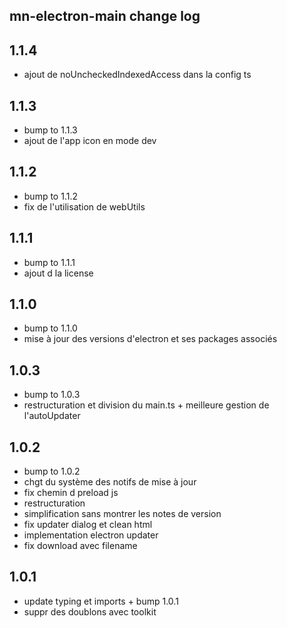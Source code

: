 ## mn-electron-main change log

## 1.1.4

- ajout de noUncheckedIndexedAccess dans la config ts

## 1.1.3

- bump to 1.1.3
- ajout de l'app icon en mode dev

## 1.1.2

- bump to 1.1.2
- fix de l'utilisation de webUtils

## 1.1.1

- bump to 1.1.1
- ajout d la license

## 1.1.0

- bump to 1.1.0
- mise à jour des versions d'electron et ses packages associés

## 1.0.3

- bump to 1.0.3
- restructuration et division du main.ts + meilleure gestion de l'autoUpdater

## 1.0.2

- bump to 1.0.2
- chgt du système des notifs de mise à jour
- fix chemin d preload js
- restructuration
- simplification sans montrer les notes de version
- fix updater dialog et clean html
- implementation electron updater
- fix download avec filename

## 1.0.1

- update typing et imports + bump 1.0.1
- suppr des doublons avec toolkit

